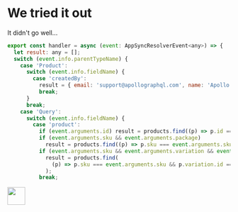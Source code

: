 ---
---

# We tried it out
It didn't go well...

```javascript
export const handler = async (event: AppSyncResolverEvent<any>) => {
  let result: any = [];
  switch (event.info.parentTypeName) {
    case 'Product':
      switch (event.info.fieldName) {
        case 'createdBy':
          result = { email: 'support@apollographql.com', name: 'Apollo Studio Support', totalProductsCreated: 1337 };
          break;
      }
      break;
    case 'Query':
      switch (event.info.fieldName) {
        case 'product':
          if (event.arguments.id) result = products.find((p) => p.id === event.arguments.id);
          if (event.arguments.sku && event.arguments.package)
            result = products.find((p) => p.sku === event.arguments.sku && p.package === event.arguments.package);
          if (event.arguments.sku && event.arguments.variation && event.arguments.variation.id)
            result = products.find(
              (p) => p.sku === event.arguments.sku && p.variation.id === event.arguments.variation.id
            );
          break;
```

<div class="abs-br m-6 flex gap-2">
<img 
        src="https://cdn.freebiesupply.com/logos/large/2x/postnl-3-logo-png-transparent.png"
        height="40"
        width="40"
    >
</div>